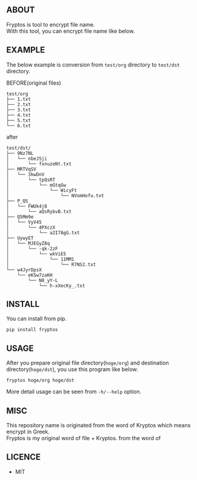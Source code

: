 ## ABOUT

Fryptos is tool to encrypt file name.  
With this tool, you can encrypt file name like below.  

## EXAMPLE

The below example is conversion from `test/org` directory to `test/dst` directory.  

BEFORE(original files)

```
test/org
├── 1.txt
├── 2.txt
├── 3.txt
├── 4.txt
├── 5.txt
└── 6.txt
```

after

```
test/dst/
├── 9Nz7NL
│   └── nbeJSji
│       └── fxnuzeNt.txt
├── MRTVqSV
│   └── 3kwDnV
│       └── tpQsRT
│           └── mGtqGw
│               └── WicyFt
│                   └── NVomHofu.txt
├── P_QS_
│   └── FWUk4j8
│       └── aQsRybvB.txt
├── Q5Mm9e
│   └── VyV45
│       └── 4PXczX
│           └── a2I78gG.txt
├── UywyET
│   └── MJEGyZ8q
│       └── -qk-2zF
│           └── wkViE5
│               └── 11MM1
│                   └── R7NS2.txt
└── w4JyrDpsX
    └── eKSw7zaKH
        └── N8_yY-L
            └── h-xXecKy_.txt
```

## INSTALL

You can install from pip.

```
pip install fryptos
```

## USAGE

After you prepare original file directory(`hoge/org`) and destination directory(`hoge/dst`), you use this program like below.

```
fryptos hoge/org hoge/dst
```

More detail usage can be seen from `-h/--help` option.

## MISC

This repository name is originated from the word of Kryptos which means encrypt in Greek.  
Fryptos is my original word of file + Kryptos.  from the word of

## LICENCE

* MIT
